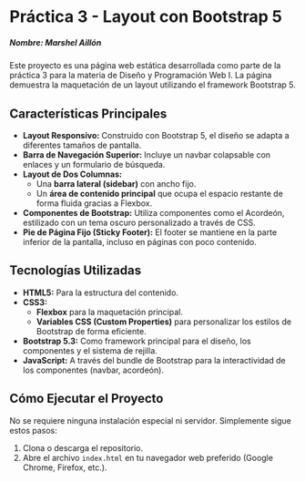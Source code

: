 # Práctica 3 - Layout con Bootstrap 5

##### Nombre: Marshel Aillón

Este proyecto es una página web estática desarrollada como parte de la práctica 3 para la materia de Diseño y Programación Web I. La página demuestra la maquetación de un layout utilizando el framework Bootstrap 5.

## Características Principales

- **Layout Responsivo:** Construido con Bootstrap 5, el diseño se adapta a diferentes tamaños de pantalla.
- **Barra de Navegación Superior:** Incluye un navbar colapsable con enlaces y un formulario de búsqueda.
- **Layout de Dos Columnas:**
  - Una **barra lateral (sidebar)** con ancho fijo.
  - Un **área de contenido principal** que ocupa el espacio restante de forma fluida gracias a Flexbox.
- **Componentes de Bootstrap:** Utiliza componentes como el Acordeón, estilizado con un tema oscuro personalizado a través de CSS.
- **Pie de Página Fijo (Sticky Footer):** El footer se mantiene en la parte inferior de la pantalla, incluso en páginas con poco contenido.

## Tecnologías Utilizadas

- **HTML5:** Para la estructura del contenido.
- **CSS3:**
  - **Flexbox** para la maquetación principal.
  - **Variables CSS (Custom Properties)** para personalizar los estilos de Bootstrap de forma eficiente.
- **Bootstrap 5.3:** Como framework principal para el diseño, los componentes y el sistema de rejilla.
- **JavaScript:** A través del bundle de Bootstrap para la interactividad de los componentes (navbar, acordeón).

## Cómo Ejecutar el Proyecto

No se requiere ninguna instalación especial ni servidor. Simplemente sigue estos pasos:

1. Clona o descarga el repositorio.
2. Abre el archivo `index.html` en tu navegador web preferido (Google Chrome, Firefox, etc.).